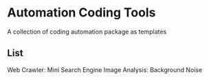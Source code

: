 # Automation Coding Tools
A collection of coding automation package as templates

## List
Web Crawler: Mini Search Engine
Image Analysis: Background Noise

